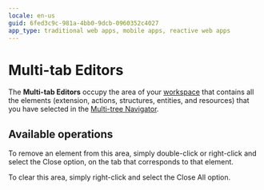 ```yaml
---
locale: en-us
guid: 6fed3c9c-981a-4bb0-9dcb-0960352c4027
app_type: traditional web apps, mobile apps, reactive web apps
---
```


# Multi-tab Editors

The **Multi-tab Editors** occupy the area of your [workspace](<workspace.md>) that contains all the elements (extension, actions, structures, entities, and resources) that you have selected in the [Multi-tree Navigator](<multi-tree-navigator.md>).

## Available operations

To remove an element from this area, simply double-click or right-click and select the Close option, on the tab that corresponds to that element.

To clear this area, simply right-click and select the Close All option.
